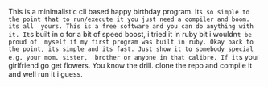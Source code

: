 This is a minimalistic cli based happy birthday program. It`s so simple to the point that to run/execute it you just need a compiler and boom. its all 
yours. This is a free software and you can do anything with it. It`s built in c for a bit of speed boost, i tried it in ruby bit i wouldn`t be proud of 
myself if my first program was built in ruby. Okay back to the point, its simple and its fast. Just show it to somebody special e.g. your mom. sister, 
brother or anyone in that calibre. If it`s your girlfriend go get flowers. You know the drill. clone the repo and compile it and well run it i guess. 
